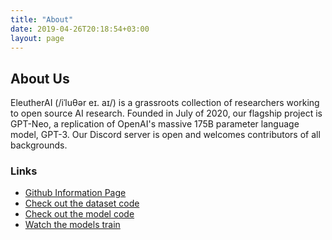 ```yaml
---
title: "About"
date: 2019-04-26T20:18:54+03:00
layout: page
---
```


## About Us

EleutherAI (/iˈluθər eɪ. aɪ/) is a grassroots collection of researchers working to open source AI research. Founded in July of 2020, our flagship project is GPT-Neo, a replication of OpenAI's massive 175B parameter language model, GPT-3. Our Discord server is open and welcomes contributors of all backgrounds.



### Links
* [Github Information Page](https://github.com/EleutherAI/info)
* [Check out the dataset code](https://github.com/EleutherAI/the-pile)
* [Check out the model code](https://github.com/EleutherAI/gpt-neo)
* [Watch the models train](https://kevinwatkins.github.io/foomboard/)
